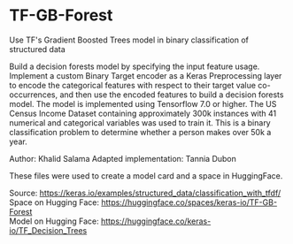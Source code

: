 # TF-GB-Forest

Use TF's Gradient Boosted Trees model in binary classification of structured data 

Build a decision forests model by specifying the input feature usage.
Implement a custom Binary Target encoder as a Keras Preprocessing layer to encode the categorical features with respect to their target value co-occurrences, and then use the encoded features to build a decision forests model.
The model is implemented using Tensorflow 7.0 or higher. The US Census Income Dataset containing approximately 300k instances with 41 numerical and categorical variables was used to train it. This is a binary classification problem to determine whether a person makes over 50k a year.

Author: Khalid Salama
Adapted implementation: Tannia Dubon



These files were used to create a model card and a space in HuggingFace. 

Source: https://keras.io/examples/structured_data/classification_with_tfdf/ <br> 
Space on Hugging Face: https://huggingface.co/spaces/keras-io/TF-GB-Forest <br> 
Model on Hugging Face: https://huggingface.co/keras-io/TF_Decision_Trees <br> 
